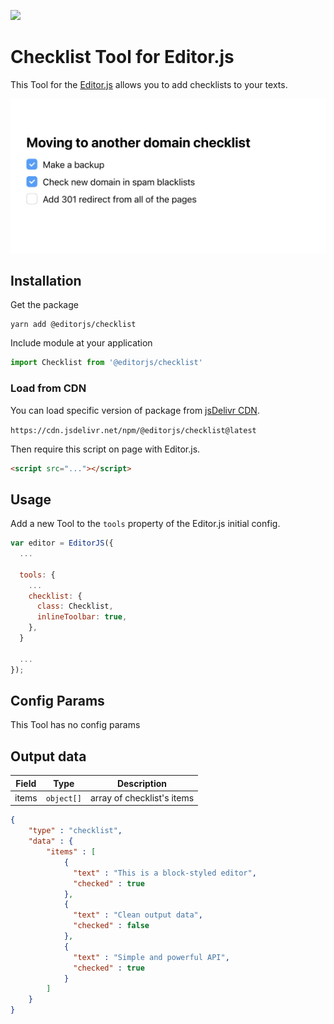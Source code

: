 ![](https://badgen.net/badge/Editor.js/v2.0/blue)

# Checklist Tool for Editor.js

This Tool for the [Editor.js](https://editorjs.io) allows you to add  checklists to your texts.

![](assets/68747470733a2f2f636170656c6c612e706963732f66303939646439622d313332312d343766362d623965312d3937666331656634306236612e6a7067.jpeg)

## Installation

Get the package

```shell
yarn add @editorjs/checklist
```

Include module at your application

```javascript
import Checklist from '@editorjs/checklist'
```

### Load from CDN

You can load specific version of package from [jsDelivr CDN](https://www.jsdelivr.com/package/npm/@editorjs/checklist).

`https://cdn.jsdelivr.net/npm/@editorjs/checklist@latest`

Then require this script on page with Editor.js.

```html
<script src="..."></script>
```

## Usage

Add a new Tool to the `tools` property of the Editor.js initial config.

```javascript
var editor = EditorJS({
  ...

  tools: {
    ...
    checklist: {
      class: Checklist,
      inlineToolbar: true,
    },
  }

  ...
});
```

## Config Params

This Tool has no config params


## Output data

| Field | Type       | Description                            |
| ----- | ---------- | -------------------------------------- |
| items | `object[]` | array of checklist's items             |


```json
{
    "type" : "checklist",
    "data" : {
        "items" : [
            {
              "text" : "This is a block-styled editor",
              "checked" : true
            },
            {
              "text" : "Clean output data",
              "checked" : false
            },
            {
              "text" : "Simple and powerful API",
              "checked" : true
            }
        ]
    }
}
```

